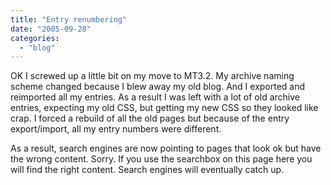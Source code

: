 ```yaml
---
title: "Entry renumbering"
date: "2005-09-28"
categories: 
  - "blog"
---
```


OK I screwed up a little bit on my move to MT3.2. My archive naming scheme changed because I blew away my old blog. And I exported and reimported all my entries. As a result I was left with a lot of old archive entries, expecting my old CSS, but getting my new CSS so they looked like crap. I forced a rebuild of all the old pages but because of the entry export/import, all my entry numbers were different.

As a result, search engines are now pointing to pages that look ok but have the wrong content. Sorry. If you use the searchbox on this page here you will find the right content. Search engines will eventually catch up.
